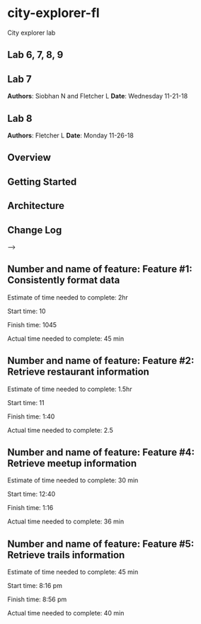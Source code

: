 # city-explorer-fl
City explorer lab


## Lab 6, 7, 8, 9

## Lab 7
**Authors**: Siobhan N and Fletcher L
**Date**: Wednesday 11-21-18

## Lab 8
**Authors**: Fletcher L
**Date**: Monday 11-26-18

## Overview
<!-- Provide a high level overview of what this application is and why you are building it, beyond the fact that it's an assignment for this class. (i.e. What's your problem domain?) -->

## Getting Started
<!-- What are the steps that a user must take in order to build this app on their own machine and get it running? -->

## Architecture
<!-- Provide a detailed description of the application design. What technologies (languages, libraries, etc) you're using, and any other relevant design information. -->

## Change Log
<!-- Use this area to document the iterative changes made to your application as each feature is successfully implemented. Use time stamps. Here's an examples:

01-01-2001 4:59pm - Application now has a fully-functional express server, with a GET route for the location resource.

## Credits and Collaborations
<!-- Give credit (and a link) to other people or resources that helped you build this application. -->
-->

## Number and name of feature: Feature #1: Consistently format data

Estimate of time needed to complete: 2hr

Start time: 10

Finish time: 1045

Actual time needed to complete: 45 min


## Number and name of feature: Feature #2: Retrieve restaurant information

Estimate of time needed to complete: 1.5hr

Start time: 11

Finish time: 1:40

Actual time needed to complete: 2.5

## Number and name of feature: Feature #4: Retrieve meetup information

Estimate of time needed to complete: 30 min

Start time: 12:40

Finish time: 1:16

Actual time needed to complete: 36 min

## Number and name of feature: Feature #5: Retrieve trails information

Estimate of time needed to complete: 45 min

Start time: 8:16 pm

Finish time: 8:56 pm

Actual time needed to complete: 40 min




